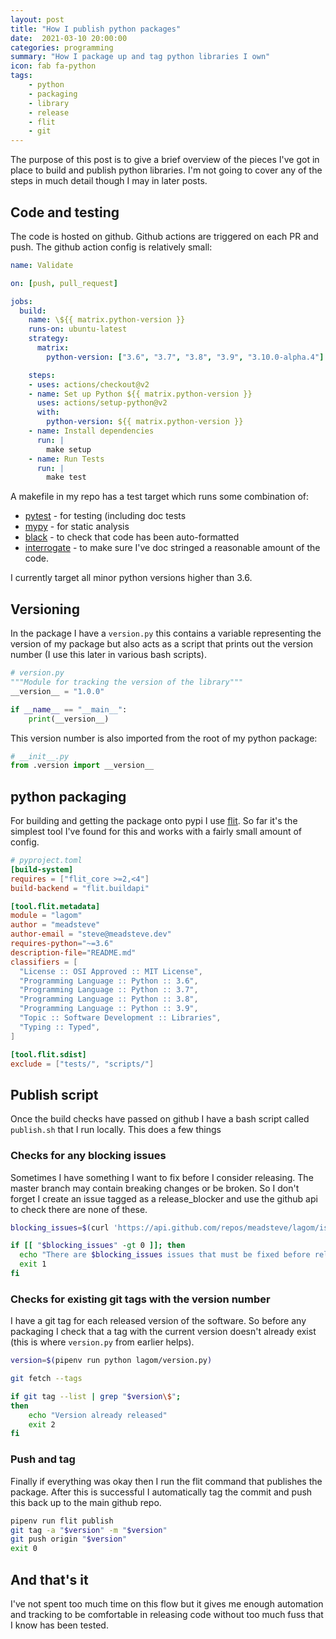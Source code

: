 ```yaml
---
layout: post
title: "How I publish python packages"
date:  2021-03-10 20:00:00
categories: programming
summary: "How I package up and tag python libraries I own"
icon: fab fa-python
tags:
    - python
    - packaging
    - library
    - release
    - flit
    - git
---
```

The purpose of this post is to give a brief overview of the pieces I've got in place to build and publish python libraries.
I'm not going to cover any of the steps in much detail though I may in later posts.

## Code and testing
The code is hosted on github. Github actions are triggered on each PR and push. The github action config is relatively small:

```yaml
name: Validate

on: [push, pull_request]

jobs:
  build:
    name: \${{ matrix.python-version }}
    runs-on: ubuntu-latest
    strategy:
      matrix:
        python-version: ["3.6", "3.7", "3.8", "3.9", "3.10.0-alpha.4"]

    steps:
    - uses: actions/checkout@v2
    - name: Set up Python ${{ matrix.python-version }}
      uses: actions/setup-python@v2
      with:
        python-version: ${{ matrix.python-version }}
    - name: Install dependencies
      run: |
        make setup
    - name: Run Tests
      run: |
        make test
```     

A makefile in my repo has a test target which runs some combination of:

  * [pytest](https://docs.pytest.org/en/stable/) - for testing (including doc tests
  * [mypy](http://mypy-lang.org/) - for static analysis
  * [black](https://pypi.org/project/black/) - to check that code has been auto-formatted
  * [interrogate](https://pypi.org/project/interrogate/) - to make sure I've doc stringed a reasonable amount of the code.

I currently target all minor python versions higher than 3.6.

## Versioning
In the package I have a `version.py` this contains a variable representing the version of my package but also acts as a script that prints out the version number (I use this later in various bash scripts).
```python
# version.py
"""Module for tracking the version of the library"""
__version__ = "1.0.0"

if __name__ == "__main__":
    print(__version__)
```

This version number is also imported from the root of my python package:

```python
# __init__.py
from .version import __version__
```

## python packaging
For building and getting the package onto pypi I use [flit](https://github.com/takluyver/flit). So far
it's the simplest tool I've found for this and works with a fairly small amount of config.

```toml
# pyproject.toml
[build-system]
requires = ["flit_core >=2,<4"]
build-backend = "flit.buildapi"

[tool.flit.metadata]
module = "lagom"
author = "meadsteve"
author-email = "steve@meadsteve.dev"
requires-python="~=3.6"
description-file="README.md"
classifiers = [
  "License :: OSI Approved :: MIT License",
  "Programming Language :: Python :: 3.6",
  "Programming Language :: Python :: 3.7",
  "Programming Language :: Python :: 3.8",
  "Programming Language :: Python :: 3.9",
  "Topic :: Software Development :: Libraries",
  "Typing :: Typed",
]

[tool.flit.sdist]
exclude = ["tests/", "scripts/"]
```


## Publish script

Once the build checks have passed on github I have a bash script called `publish.sh` that I run locally.
This does a few things

### Checks for any blocking issues
Sometimes I have something I want to fix before I consider releasing. The master branch may contain breaking changes
or be broken. So I don't forget I create an issue tagged as a release_blocker and use the github api to check there
are none of these.

```bash
blocking_issues=$(curl 'https://api.github.com/repos/meadsteve/lagom/issues?labels=release_blocker'|jq length)

if [[ "$blocking_issues" -gt 0 ]]; then
  echo "There are $blocking_issues issues that must be fixed before release."
  exit 1
fi
```

### Checks for existing git tags with the version number
I have a git tag for each released version of the software. So before any packaging I check that
a tag with the current version doesn't already exist (this is where `version.py` from earlier helps).
```bash
version=$(pipenv run python lagom/version.py)

git fetch --tags

if git tag --list | grep "$version\$";
then
    echo "Version already released"
    exit 2
fi
```

### Push and tag
Finally if everything was okay then I run the flit command that publishes the package. After this is successful
I automatically tag the commit and push this back up to the main github repo.
```bash
pipenv run flit publish
git tag -a "$version" -m "$version"
git push origin "$version"
exit 0
```

## And that's it
I've not spent too much time on this flow but it gives me enough automation and tracking to be comfortable in
releasing code without too much fuss that I know has been tested.
